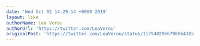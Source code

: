 ```yaml
---
date: 'Wed Oct 02 14:29:14 +0000 2019'
layout: like
authorName: Lea Verou
authorUrl: 'https://twitter.com/LeaVerou'
originalPost: 'https://twitter.com/LeaVerou/status/1179402966798864385'
---
```

